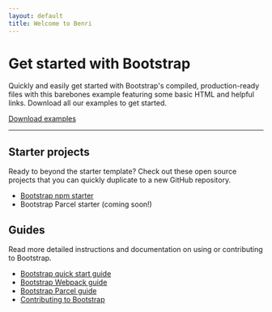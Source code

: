 ```yaml
---
layout: default
title: Welcome to Benri
---
```


<main>
  <div class="container py-5">
    <h1>Get started with Bootstrap</h1>
    <p class="fs-5 col-md-8">Quickly and easily get started with Bootstrap's compiled, production-ready files with this barebones example featuring some basic HTML and helpful links. Download all our examples to get started.</p>
    <div class="mb-5">
      <a href="/docs/5.0/examples/" class="btn btn-primary btn-lg px-4">Download examples</a>
    </div>
    <hr class="col-3 col-md-2 mb-5">
    <div class="row g-5">
      <div class="col-md-6">
        <h2>Starter projects</h2>
        <p>Ready to beyond the starter template? Check out these open source projects that you can quickly duplicate to a new GitHub repository.</p>
        <ul class="icon-list">
          <li><a href="https://github.com/twbs/bootstrap-npm-starter" rel="noopener" target="_blank">Bootstrap npm starter</a></li>
          <li class="text-muted">Bootstrap Parcel starter (coming soon!)</li>
        </ul>
      </div>
      <div class="col-md-6">
        <h2>Guides</h2>
        <p>Read more detailed instructions and documentation on using or contributing to Bootstrap.</p>
        <ul class="icon-list">
          <li><a href="/docs/5.0/getting-started/introduction/">Bootstrap quick start guide</a></li>
          <li><a href="/docs/5.0/getting-started/webpack/">Bootstrap Webpack guide</a></li>
          <li><a href="/docs/5.0/getting-started/parcel/">Bootstrap Parcel guide</a></li>
          <li><a href="/docs/5.0/getting-started/build-tools/">Contributing to Bootstrap</a></li>
        </ul>
      </div>
    </div>
  </div>
</main>
